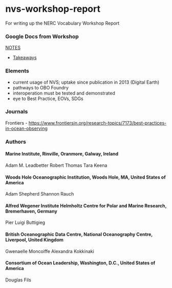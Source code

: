 # nvs-workshop-report
For writing up the NERC Vocabulary Workshop Report

### Google Docs from Workshop

[NOTES](https://docs.google.com/document/d/1j7kVkvA4Zm44TJK2RuPc6mbYO1styXiHpZP4xcGYZ3s/edit)
- [Takeaways](https://docs.google.com/document/d/1j7kVkvA4Zm44TJK2RuPc6mbYO1styXiHpZP4xcGYZ3s/edit#heading=h.8v6zlqldb8f3)

### Elements

- current usage of NVS; uptake since publication in 2013 (Digital Earth)
- pathways to OBO Foundry
- interoperation must be tested and demonstrated
- eye to Best Practice, EOVs, SDGs


### Journals

Frontiers - https://www.frontiersin.org/research-topics/7173/best-practices-in-ocean-observing 

### Authors

#### Marine Institute, Rinville, Oranmore, Galway, Ireland
Adam M. Leadbetter
Robert Thomas
Tara Keena

#### Woods Hole Oceanographic Institution, Woods Hole, MA, United States of America
Adam Shepherd
Shannon Rauch

#### Alfred Wegener Institute Helmholtz Centre for Polar and Marine Research, Bremerhaven, Germany
Pier Luigi Buttigieg


#### British Oceanographic Data Centre, National Oceanography Centre, Liverpool, United Kingdom
Gwenaelle Moncoiffe
Alexandra Kokkinaki

#### Consortium of Ocean Leadership, Washington, D.C., United States of America
Douglas Fils
